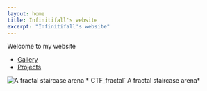```yaml
---
layout: home
title: Infinitifall's website
excerpt: "Infinitifall's website"
---
```


Welcome to my website

- [Gallery](/gallery)
- [Projects](https://github.com/Infinitifall)

<img src='{{ "assets/images/gallery/24_dark.jpeg" | relative_url }}' alt="A fractal staircase arena" style="max-width:100%;">
*`CTF_fractal` A fractal staircase arena*
